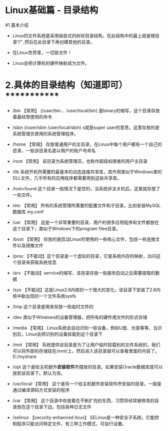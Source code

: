 

# Linux基础篇 - 目录结构




#1.基本介绍
   
   * Linux的文件系统是采用级层式的树状目录结构，在此结构中的最上层是根目录“/” ,然后在此目录下再创建其他的目录。


   * 在Linux世界里，一切皆文件！
   * Linux会把计算机的硬件映射成为文件。


# 2.具体的目录结构（知道即可）***********

   *  /bin 【常用】 (/user/bin 、/user/local/bin) 是binary的缩写，这个目录存放着最经常使用的命令


   *  /sbin  (/user/sbin  /user/local/sbin) s就是super user的意思，这里存放的是系统管理员使用的系统管理程序。


   *  /home 【常用】  存放普通用户的主目录，在Linux中每个用户都有一个自己的目录，一般该目录名是以用户的账户号命名


   *  /root 【常用】 该目录为系统管理员，也称作超级权限者的用户主目录


   *  /lib 系统开机所需要的最基本的动态连接共享库，其作用类似于Windows里的DLL文件。几乎所有的应用程序都需要用到这些共享库。


   *  /lost+found 这个目录一般情况下是空的，当系统非法关机后，这里就存放了一些文件。


   *  /etc 【常用】 所有的系统管理所需要的配置文件和子目录，比如安装MySQL数据库 my.conf


   *  /usr 【常用】 这是一个非常重要的目录，用户的很多应用程序和文件都放在这个目录下，类似于Windows下的program files目录。


   *  /boot 【常用】 存放的是启动Linux时使用的一些核心文件，包括一些连接文件以及镜像文件


   *  /proc 【不能动】这个目录是一个虚拟的目录，它是系统内存的映射，访问这个目录来获取系统信息


   *  /srv  【不能动】service的缩写，该目录存放一些服务启动之后需要提取的数据


   *  /sys  【不能动】这是Linux2.6内核的一个很大的变化。该目录下安装了2.6内核中新出现的一个文件系统sysfs


   *  /tmp 这个目录是用来存放一些临时文件的


   *  /dev  类似于Windows的设备管理器，把所有的硬件用文件的形式存储


   *  /media 【常用】 Linux系统会自动识别一些设备，例如U盘、光驱等等，当识别后，Linux会把识别的设备挂载到这个目录下


   *  /mnt 【常用】 系统提供该目录是为了让用户临时挂载别的文件系统的，我们可以将外部的存储挂在/mnt/上，然后进入该目录就可以查看里面的内容了。  D:/myshare


   *  /opt 这个是给主机额外****安装软件****所摆放的目录。如果安装Oracle数据库就可以放到该目录下。默认为空。


   *  /usr/local 【常用】 这个是另一个给主机额外安装软件所安装的目录。一般是通过编译源码方式安装的程序


   *  /var 【常用】 这个目录中存放着在不断扩充的东西，习惯将经常被修改的目录放在这个目录下边。包括各种日志文件


   *  /selinux 【security-enhanced linux】 SELinux是一种安全子系统，它能控制程序只能访问特定文件，有三种工作模式，可自行设置。






